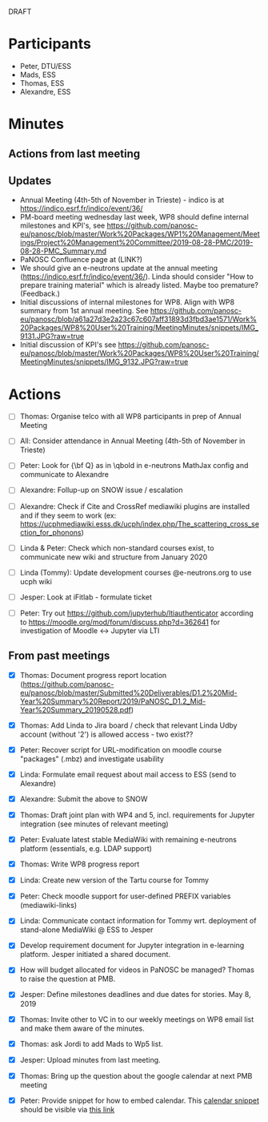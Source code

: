 DRAFT

# Participants

* Peter, DTU/ESS
* Mads, ESS
* Thomas, ESS
* Alexandre, ESS

# Minutes

## Actions from last meeting

## Updates
* Annual Meeting (4th-5th of November in Trieste) - indico is at https://indico.esrf.fr/indico/event/36/
* PM-board meeting wednesday last week, WP8 should define internal milestones and KPI's, see https://github.com/panosc-eu/panosc/blob/master/Work%20Packages/WP1%20Management/Meetings/Project%20Management%20Committee/2019-08-28-PMC/2019-08-28-PMC_Summary.md
* PaNOSC Confluence page at (LINK?)
* We should give an e-neutrons update at the annual meeting (https://indico.esrf.fr/indico/event/36/). Linda should consider "How to prepare training material" which is already listed. Maybe too premature? (Feedback.)
* Initial discussions of internal milestones for WP8. Align with WP8 summary from 1st annual meeting. See https://github.com/panosc-eu/panosc/blob/a61a27d3e2a23c67c607aff31893d3fbd3ae1571/Work%20Packages/WP8%20User%20Training/MeetingMinutes/snippets/IMG_9131.JPG?raw=true
* Initial discussion of KPI's see https://github.com/panosc-eu/panosc/blob/master/Work%20Packages/WP8%20User%20Training/MeetingMinutes/snippets/IMG_9132.JPG?raw=true

# Actions
- [ ] Thomas: Organise telco with all WP8 participants in prep of Annual Meeting
- [ ] All: Consider attendance in Annual Meeting (4th-5th of November in Trieste)
- [ ] Peter: Look for {\bf Q} as in \qbold in e-neutrons MathJax config and communicate to Alexandre
- [ ] Alexandre: Follup-up on SNOW issue / escalation 
- [ ] Alexandre: Check if Cite and CrossRef mediawiki plugins are installed and if they seem to work (ex: https://ucphmediawiki.esss.dk/ucph/index.php/The_scattering_cross_section_for_phonons)
- [ ] Linda & Peter: Check which non-standard courses exist, to communicate new wiki and structure from January 2020
- [ ] Linda (Tommy): Update development courses @e-neutrons.org to use ucph wiki
- [ ] Jesper: Look at iFitlab - formulate ticket
- [ ] Peter: Try out https://github.com/jupyterhub/ltiauthenticator according to https://moodle.org/mod/forum/discuss.php?d=362641 for investigation of Moodle <-> Jupyter via LTI


## From past meetings
- [X] Thomas: Document progress report location (https://github.com/panosc-eu/panosc/blob/master/Submitted%20Deliverables/D1.2%20Mid-Year%20Summary%20Report/2019/PaNOSC_D1.2_Mid-Year%20Summary_20190528.pdf)
- [X] Thomas: Add Linda to Jira board / check that relevant Linda Udby account (without '2') is allowed access - two exist??
- [X] Peter: Recover script for URL-modification on moodle course "packages" (.mbz) and investigate usability
- [X] Linda: Formulate email request about mail access to ESS (send to Alexandre)
- [X] Alexandre: Submit the above to SNOW
- [X] Thomas: Draft joint plan with WP4 and 5, incl. requirements for Jupyter integration (see minutes of relevant meeting)
- [X] Peter: Evaluate latest stable MediaWiki with remaining e-neutrons platform (essentials, e.g. LDAP support)
- [X] Thomas: Write WP8 progress report
- [x] Linda: Create new version of the Tartu course for Tommy
- [x] Peter: Check moodle support for user-defined PREFIX variables (mediawiki-links)
- [x] Linda: Communicate contact information for Tommy wrt. deployment of stand-alone MediaWiki @ ESS to Jesper
- [x] Develop requirement document for Jupyter integration in e-learning platform. Jesper initiated a shared document.
- [x] How will budget allocated for videos in PaNOSC be managed? Thomas to raise the question at PMB.    
- [x] Jesper: Define milestones deadlines and due dates for stories. May 8, 2019
- [x] Thomas: Invite other to VC in to our weekly meetings on WP8 email list and make them aware of the minutes.
- [x] Thomas: ask Jordi to add Mads to Wp5 list.
- [x] Jesper: Upload minutes from last meeting.
- [x] Thomas: Bring up the question about the google calendar at next PMB meeting
- [x] Peter: Provide snippet for how to embed calendar.
        This [calendar snippet](snippets/PaNOSC-Calendar.html) should be visible via [this link](http://htmlpreview.github.io/?https://github.com/panosc-eu/panosc/blob/master/Work%20Packages/WP8%20User%20Training/MeetingMinutes/snippets/PaNOSC-Calendar.html)

